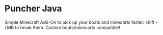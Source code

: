 # Puncher Java
Simple Minecraft Add-On to pick up your boats and minecarts faster: shift + LMB to break them. Custom boats/minecarts compatible!
